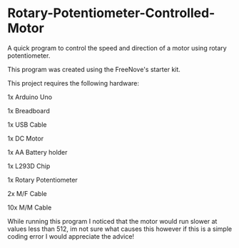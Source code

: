 # Rotary-Potentiometer-Controlled-Motor
A quick program to control the speed and direction of a motor using rotary potentiometer.

This program was created using the FreeNove's starter kit.

This project requires the following hardware:

  1x Arduino Uno

  1x Breadboard

  1x USB Cable

  1x DC Motor

  1x AA Battery holder

  1x L293D Chip

  1x Rotary Potentiometer

  2x M/F Cable

  10x M/M Cable

While running this program I noticed that the motor would run slower at values less than 512, im not sure what causes this however if this is a simple coding error I would appreciate the advice!
